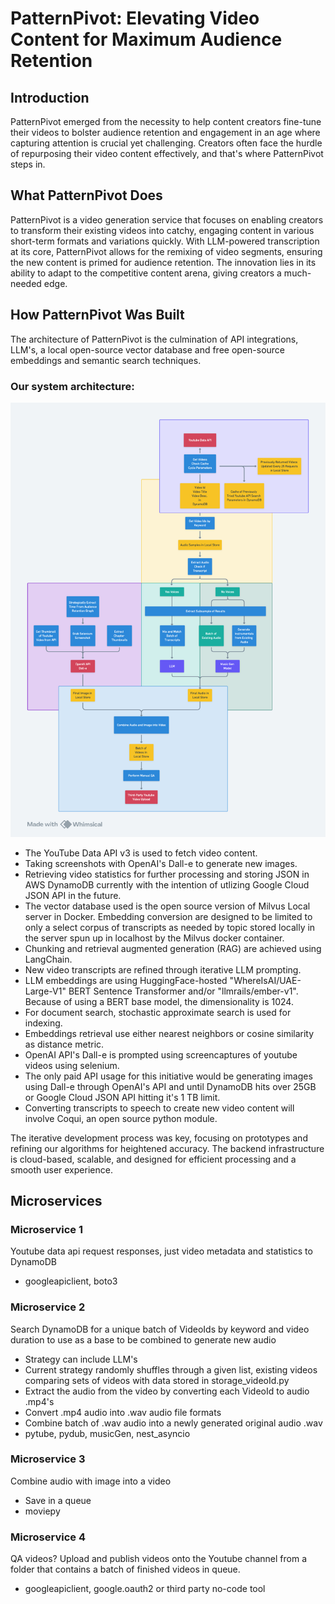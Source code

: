 # PatternPivot: Elevating Video Content for Maximum Audience Retention

## Introduction
PatternPivot emerged from the necessity to help content creators fine-tune their videos to bolster audience retention and engagement in an age where capturing attention is crucial yet challenging. Creators often face the hurdle of repurposing their video content effectively, and that's where PatternPivot steps in.

## What PatternPivot Does
PatternPivot is a video generation service that focuses on enabling creators to transform their existing videos into catchy, engaging content in various short-term formats and variations quickly. With LLM-powered transcription at its core, PatternPivot allows for the remixing of video segments, ensuring the new content is primed for audience retention. The innovation lies in its ability to adapt to the competitive content arena, giving creators a much-needed edge.

## How PatternPivot Was Built
The architecture of PatternPivot is the culmination of API integrations, LLM's, a local open-source vector database and free open-source embeddings and semantic search techniques. 

### Our system architecture:

![Video Generation Systems Architecture Diagram](PatternPivotSystemsDiagramWithMicroservices.png)

- The YouTube Data API v3 is used to fetch video content.
- Taking screenshots with OpenAI's Dall-e to generate new images.
- Retrieving video statistics for further processing and storing JSON in AWS DynamoDB currently with the intention of utlizing Google Cloud JSON API in the future.
- The vector database used is the open source version of Milvus Local server in Docker. Embedding conversion are designed to be limited to only a select corpus of transcripts as needed by topic stored locally in the server spun up in localhost by the Milvus docker container. 
- Chunking and retrieval augmented generation (RAG) are achieved using LangChain.
- New video transcripts are refined through iterative LLM prompting.
- LLM embeddings are using HuggingFace-hosted "WhereIsAI/UAE-Large-V1" BERT Sentence Transformer  and/or "llmrails/ember-v1". Because of using a BERT base model, the dimensionality is 1024. 
- For document search, stochastic approximate search is used for indexing. 
- Embeddings retrieval use either nearest neighbors or cosine similarity as distance metric.
- OpenAI API's Dall-e is prompted using screencaptures of youtube videos using selenium.
- The only paid API usage for this initiative would be generating images using Dall-e through OpenAI's API and until DynamoDB hits over 25GB or Google Cloud JSON API hitting it's 1 TB limit. 
- Converting transcripts to speech to create new video content will involve Coqui, an open source python module.

The iterative development process was key, focusing on prototypes and refining our algorithms for heightened accuracy. The backend infrastructure is cloud-based, scalable, and designed for efficient processing and a smooth user experience.

## Microservices
### Microservice 1
Youtube data api request responses, just video metadata and statistics to DynamoDB
 - googleapiclient, boto3
### Microservice 2
Search DynamoDB for a unique batch of VideoIds by keyword and video duration to use as a base to be combined to generate new audio
 - Strategy can include LLM's
 - Current strategy randomly shuffles through a given list, existing videos comparing sets of videos with data stored in storage_videoId.py
 - Extract the audio from the video by converting each VideoId to audio .mp4's
 - Convert .mp4 audio into .wav audio file formats
 - Combine batch of .wav audio into a newly generated original audio .wav
 - pytube, pydub, musicGen, nest_asyncio
### Microservice 3
Combine audio with image into a video
 - Save in a queue
 - moviepy
### Microservice 4
QA videos?
Upload and publish videos onto the Youtube channel from a folder that contains a batch of finished videos in queue.
 - googleapiclient, google.oauth2 or third party no-code tool
